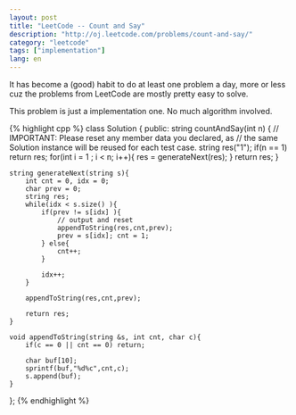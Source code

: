 ```yaml
---
layout: post
title: "LeetCode -- Count and Say"
description: "http://oj.leetcode.com/problems/count-and-say/"
category: "leetcode"
tags: ["implementation"]
lang: en
---
```


It has become a (good) habit to do at least one problem a day, more or less cuz the problems from LeetCode are mostly pretty easy to solve.

This problem is just a implementation one. No much algorithm involved.

{% highlight cpp %}
class Solution {
public:
    string countAndSay(int n) {
        // IMPORTANT: Please reset any member data you declared, as
        // the same Solution instance will be reused for each test case.
        string res("1");
        if(n == 1) return res;
        for(int i = 1 ; i < n; i++){
            res = generateNext(res);
        }
        return res;
    }
    
    string generateNext(string s){
        int cnt = 0, idx = 0;
        char prev = 0;
        string res;
        while(idx < s.size() ){
            if(prev != s[idx] ){
                // output and reset
                appendToString(res,cnt,prev);
                prev = s[idx]; cnt = 1;
            } else{
                cnt++;
            }
            
            idx++;
        }
        
        appendToString(res,cnt,prev);
        
        return res;
    }
    
    void appendToString(string &s, int cnt, char c){
        if(c == 0 || cnt == 0) return;
        
        char buf[10];
        sprintf(buf,"%d%c",cnt,c);
        s.append(buf);
    }
};
{% endhighlight %}
